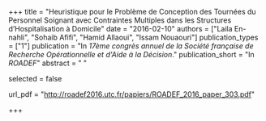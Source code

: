 +++
title = "Heuristique pour le Problème de Conception des Tournées du Personnel Soignant avec Contraintes Multiples dans les Structures d’Hospitalisation à Domicile"
date = "2016-02-10"
authors = ["Laila En-nahli", "Sohaib Afifi", "Hamid Allaoui", "Issam Nouaouri"]
publication_types = ["1"]
publication = "In *17ème congrès annuel de la Société française de Recherche Opérationnelle et d'Aide à la Décision*."
publication_short = "In *ROADEF*"
abstract = " "

selected = false

url_pdf = "http://roadef2016.utc.fr/papiers/ROADEF_2016_paper_303.pdf"

+++
